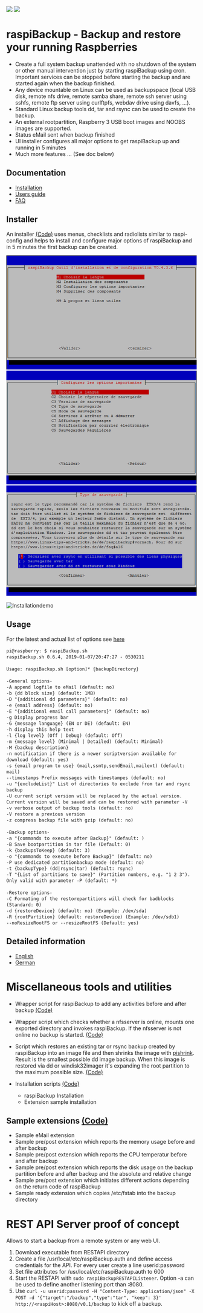 ![](https://img.shields.io/github/release/framps/raspiBackup.svg?style=flat) ![](https://img.shields.io/github/last-commit/framps/raspiBackup.svg?style=flat)

# raspiBackup - Backup and restore your running Raspberries

* Create a full system backup unattended with no shutdown of the system or other manual intervention just by starting raspiBackup using cron. Important services can be stopped before starting the backup and are started again when the backup finished.
* Any device mountable on Linux can be used as backupspace (local USB disk, remote nfs drive, remote samba share, remote ssh server using sshfs, remote ftp server using curlftpfs, webdav drive using davfs, ...).
* Standard Linux backup tools dd, tar and rsync can be used to create the backup.
* An external rootpartition, Raspberry 3 USB boot images and NOOBS images are supported.
* Status eMail sent when backup finished
* UI installer configures all major options to get raspiBackup up and running in 5 minutes
* Much more features ... (See doc below)

## Documentation

* [Installation](https://www.linux-tips-and-tricks.de/en/quickstart-rbk)
* [Users guide](https://www.linux-tips-and-tricks.de/en/backup)
* [FAQ](https://www.linux-tips-and-tricks.de/en/faq)

## Installer
An installer [(Code)](https://github.com/framps/raspiBackup/blob/master/installation/raspiBackupInstallUI.sh) uses menus, checklists and radiolists similar to raspi-config and helps to install and configure major options of raspiBackup and in 5 minutes the first backup can be created.

![Screenshot1](https://github.com/framps/raspiBackup/blob/master/images/raspiBackupInstallUI-1.png)
![Screenshot2](https://github.com/framps/raspiBackup/blob/master/images/raspiBackupInstallUI-2.png)
![Screenshot3](https://github.com/framps/raspiBackup/blob/master/images/raspiBackupInstallUI-3.png)

![Installationdemo](https://www.linux-tips-and-tricks.de/images/raspiBackupInstall_en.gif)

## Usage

For the latest and actual list of options see [here](https://www.linux-tips-and-tricks.de/en/backup#parameters)

```
pi@raspberry: $ raspiBackup.sh
raspiBackup.sh 0.6.4, 2019-01-07/20:47:27 - 0530211

Usage: raspiBackup.sh [option]* {backupDirectory}

-General options-
-A append logfile to eMail (default: no)
-b {dd block size} (default: 1MB)
-D "{additional dd parameters}" (default: no)
-e {email address} (default: no)
-E "{additional email call parameters}" (default: no)
-g Display progress bar
-G {message language} (EN or DE) (default: EN)
-h display this help text
-l {log level} (Off | Debug) (default: Off)
-m {message level} (Minimal | Detailed) (default: Minimal)
-M {backup description}
-n notification if there is a newer scriptversion available for download (default: yes)
-s {email program to use} (mail,ssmtp,sendEmail,mailext) (default: mail)
--timestamps Prefix messages with timestampes (default: no)
-u "{excludeList}" List of directories to exclude from tar and rsync backup
-U current script version will be replaced by the actual version. Current version will be saved and can be restored with parameter -V
-v verbose output of backup tools (default: no)
-V restore a previous version
-z compress backup file with gzip (default: no)

-Backup options-
-a "{commands to execute after Backup}" (default: )
-B Save bootpartition in tar file (Default: 0)
-k {backupsToKeep} (default: 3)
-o "{commands to execute before Backup}" (default: no)
-P use dedicated partitionbackup mode (default: no)
-t {backupType} (dd|rsync|tar) (default: rsync)
-T "{List of partitions to save}" (Partition numbers, e.g. "1 2 3"). Only valid with parameter -P (default: *)

-Restore options-
-C Formating of the restorepartitions will check for badblocks (Standard: 0)
-d {restoreDevice} (default: no) (Example: /dev/sda)
-R {rootPartition} (default: restoreDevice) (Example: /dev/sdb1)
--noResizeRootFS or --resizeRootFS (Default: yes)
```

## Detailed information

 * [English](https://www.linux-tips-and-tricks.de/en/backup)
 * [German](https://www.linux-tips-and-tricks.de/de/raspibackup)

# Miscellaneous tools and utilities

* Wrapper script for raspiBackup to add any activities before and after backup [(Code)](https://github.com/framps/raspiBackup/blob/master/helper/raspiBackupWrapper.sh)

* Wrapper script which checks whether a nfsserver is online, mounts one exported directory and invokes raspiBackup. If the nfsserver is not online no backup is started. [(Code)](https://github.com/framps/raspiBackup/blob/master/helper/raspiBackupNfsWrapper.sh)

* Script which restores an existing tar or rsync backup created by raspiBackup into an image file and then shrinks the image with [pishrink](https://github.com/Drewsif/PiShrink). Result is the smallest possible dd image backup. When this image is restored via dd or windisk32imager it's expanding the root partition to the maximum possible size. [(Code)](https://github.com/framps/raspiBackup/blob/master/helper/raspiBackupRestore2Image.sh)

* Installation scripts [(Code)](https://github.com/framps/raspiBackup/tree/master/installation)
  * raspiBackup Installation
  * Extension sample installation

## Sample extensions [(Code)](https://github.com/framps/raspiBackup/tree/master/extensions)
* Sample eMail extension
* Sample pre/post extension which reports the memory usage before and after backup
* Sample pre/post extension which reports the CPU temperatur before and after backup
* Sample pre/post extension which reports the disk usage on the backup partition before and after backup and the absolute and relative change
* Sample pre/post extension which initiates different actions depending on the return code of raspiBackup
* Sample ready extension which copies /etc/fstab into the backup directory

# REST API Server proof of concept

Allows to start a backup from a remote system or any web UI.
1. Download executable from RESTAPI directory
2. Create a file /usr/local/etc/raspiBackup.auth and define access credentials for the API. For every user create a line userid:password
3. Set file attributes for /usr/local/etc/raspiBackup.auth to 600
4. Start the RESTAPI with ```sudo raspiBackupRESTAPIListener```. Option -a can be used to define another listening port than :8080.
5. Use ```curl -u userid:password -H "Content-Type: application/json" -X POST -d '{"target":"/backup","type":"tar", "keep": 3}' http://<raspiHost>:8080/v0.1/backup``` to kick off a backup.
